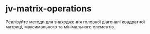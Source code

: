 # jv-matrix-operations

Реалізуйте методи для знаходження головної діагоналі квадратної матриці,
максимального та мінімального елементів.
